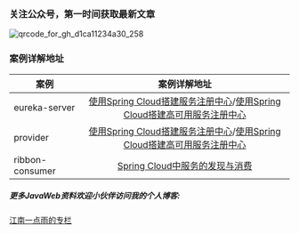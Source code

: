 ### 关注公众号，第一时间获取最新文章
![qrcode_for_gh_d1ca11234a30_258](https://cloud.githubusercontent.com/assets/6023444/23211124/6d97cca2-f93b-11e6-9438-57ef23454f18.jpg)
### 案例详解地址
|案例|案例详解地址|
|-------------|:-------------:|
|eureka-server|[使用Spring Cloud搭建服务注册中心](http://blog.csdn.net/u012702547/article/details/77803564)/[使用Spring Cloud搭建高可用服务注册中心](http://blog.csdn.net/u012702547/article/details/77823434)|
|provider|[使用Spring Cloud搭建服务注册中心](http://blog.csdn.net/u012702547/article/details/77803564)/[使用Spring Cloud搭建高可用服务注册中心](http://blog.csdn.net/u012702547/article/details/77823434)|
|ribbon-consumer|[Spring Cloud中服务的发现与消费](http://blog.csdn.net/u012702547/article/details/77862836)|


##### 更多JavaWeb资料欢迎小伙伴访问我的个人博客:

[江南一点雨的专栏](http://blog.csdn.net/u012702547)
